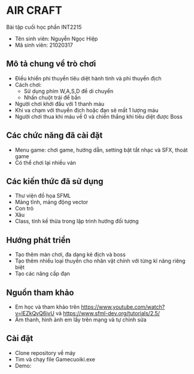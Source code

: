 # AIR CRAFT

Bài tập cuối học phần INT2215
- Tên sinh viên: Nguyễn Ngọc Hiệp
- Mã sinh viên: 21020317

## Mô tả chung về trò chơi
- Điều khiển phi thuyền tiêu diệt hành tinh và phi thuyền địch
- Cách chơi:
  - Sử dụng phím W,A,S,D để di chuyển
  - Nhấn chuột trái để bắn
- Người chơi khởi đầu với 1 thanh máu
- Khi va chạm với thuyền địch hoặc đạn sẽ mất 1 lượng máu
- Người chơi thua khi máu về 0 và chiến thắng khi tiêu diệt được Boss

## Các chức năng đã cài đặt
- Menu game: chơi game, hướng dẫn, setting bật tắt nhạc và SFX, thoát game
- Có thể chơi lại nhiều ván 


## Các kiến thức đã sử dụng
- Thư viện đồ họa SFML
- Mảng tĩnh, mảng động vector
- Con trỏ
- Xâu
- Class, tính kế thừa trong lập trình hướng đối tượng

## Hướng phát triển
- Tạo thêm màn chơi, đa dạng kẻ địch và boss
- Tạo thêm nhiều loại thuyền cho nhân vật chính với từng kĩ năng riêng biệt
- Tạo các nâng cấp đạn

## Nguồn tham khảo
- Em học và tham khảo trên https://www.youtube.com/watch?v=lEZkQvQ6ivU và https://www.sfml-dev.org/tutorials/2.5/
- Âm thanh, hình ảnh em lấy trên mạng và tự chỉnh sửa 

## Cài đặt
- Clone repository về máy
- Tìm và chạy file Gamecuoiki.exe
- Demo: 

